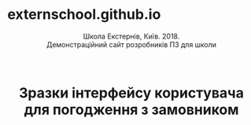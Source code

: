 # externschool.github.io
<p align="center">
	Школа Екстернів, Київ. 2018.
	<br>
	Демонстраційний сайт розробників ПЗ для школи
	</br>
	<br>
	</br>
</p>
<h1 align="center">
	Зразки інтерфейсу користувача для погодження з замовником
	<br>
	</br>
</h1>
